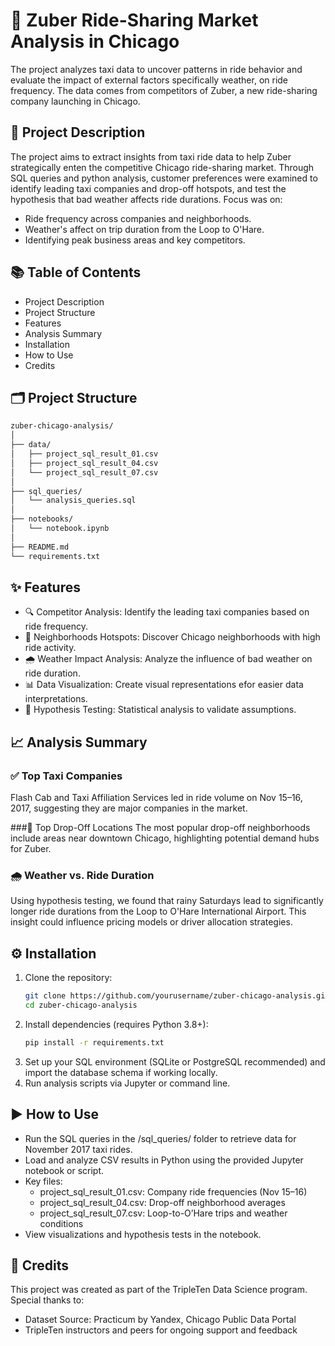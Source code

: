 # 🚕 Zuber Ride-Sharing Market Analysis in Chicago
The project analyzes taxi data to uncover patterns in ride behavior and evaluate the impact of external factors specifically weather, on ride frequency. The data comes from competitors of Zuber, a new ride-sharing company launching in Chicago. 

## 📝 Project Description
The project aims to extract insights from taxi ride data to help Zuber strategically enten the competitive Chicago ride-sharing market. Through SQL queries and python analysis, customer preferences were examined to identify leading taxi companies and drop-off hotspots, and test the hypothesis that bad weather affects ride durations. 
Focus was on:
  - Ride frequency across companies and neighborhoods.
  - Weather's affect on trip duration from the Loop to O'Hare.
  - Identifying peak business areas and key competitors.

## 📚 Table of Contents
  - Project Description
  - Project Structure
  - Features
  - Analysis Summary
  - Installation
  - How to Use
  - Credits

## 🗂️ Project Structure
```bash
zuber-chicago-analysis/
│
├── data/
│   ├── project_sql_result_01.csv
│   ├── project_sql_result_04.csv
│   └── project_sql_result_07.csv
│
├── sql_queries/
│   └── analysis_queries.sql
│
├── notebooks/
│   └── notebook.ipynb
│
├── README.md
└── requirements.txt
```
## ✨ Features
- 🔍 Competitor Analysis: Identify the leading taxi companies based on ride frequency.
- 📍 Neighborhoods Hotspots: Discover Chicago neighborhoods with high ride activity.
- 🌧️ Weather Impact Analysis: Analyze the influence of bad weather on ride duration.
- 📊 Data Visualization: Create visual representations efor easier data interpretations. 
- 🧪 Hypothesis Testing: Statistical analysis to validate assumptions.

## 📈 Analysis Summary
### ✅ Top Taxi Companies
Flash Cab and Taxi Affiliation Services led in ride volume on Nov 15–16, 2017, suggesting they are major companies in the market.

###📍 Top Drop-Off Locations
The most popular drop-off neighborhoods include areas near downtown Chicago, highlighting potential demand hubs for Zuber.

### 🌧️ Weather vs. Ride Duration
Using hypothesis testing, we found that rainy Saturdays lead to significantly longer ride durations from the Loop to O'Hare International Airport. This insight could influence pricing models or driver allocation strategies.

## ⚙️ Installation
1. Clone the repository:
   ```bash
   git clone https://github.com/yourusername/zuber-chicago-analysis.git
   cd zuber-chicago-analysis
2. Install dependencies (requires Python 3.8+):
   ```bash
   pip install -r requirements.txt
3. Set up your SQL environment (SQLite or PostgreSQL recommended) and import the database schema if working locally.
4. Run analysis scripts via Jupyter or command line.

## ▶️ How to Use
  - Run the SQL queries in the /sql_queries/ folder to retrieve data for November 2017 taxi rides.
  - Load and analyze CSV results in Python using the provided Jupyter notebook or script.
  - Key files:
      - project_sql_result_01.csv: Company ride frequencies (Nov 15–16)
      - project_sql_result_04.csv: Drop-off neighborhood averages
      - project_sql_result_07.csv: Loop-to-O’Hare trips and weather conditions
  - View visualizations and hypothesis tests in the notebook.

## 🤝 Credits
This project was created as part of the TripleTen Data Science program. Special thanks to:
- Dataset Source: Practicum by Yandex, Chicago Public Data Portal
- TripleTen instructors and peers for ongoing support and feedback
